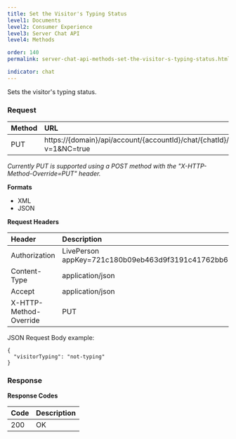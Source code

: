 ```yaml
---
title: Set the Visitor's Typing Status
level1: Documents
level2: Consumer Experience
level3: Server Chat API
level4: Methods

order: 140
permalink: server-chat-api-methods-set-the-visitor-s-typing-status.html

indicator: chat
---
```


Sets the visitor's typing status.

### Request

| Method | URL |
| :--- |  :--- |
| PUT |  https://{domain}/api/account/{accountId}/chat/{chatId}/info/visitorTyping?v=1&NC=true |

*Currently PUT is supported using a POST method with the "X-HTTP-Method-Override=PUT" header.*

**Formats**

- XML
- JSON

**Request Headers**

| Header | Description |
| :--- | :--- |
| Authorization | LivePerson appKey=721c180b09eb463d9f3191c41762bb68 |
| Content-Type | application/json |
| Accept | application/json |
| X-HTTP-Method-Override | PUT |

JSON Request Body example:

    {
      "visitorTyping": "not-typing"
    }

### Response

**Response Codes**

| Code | Description |
| :--- | :--- |
| 200 | OK |
